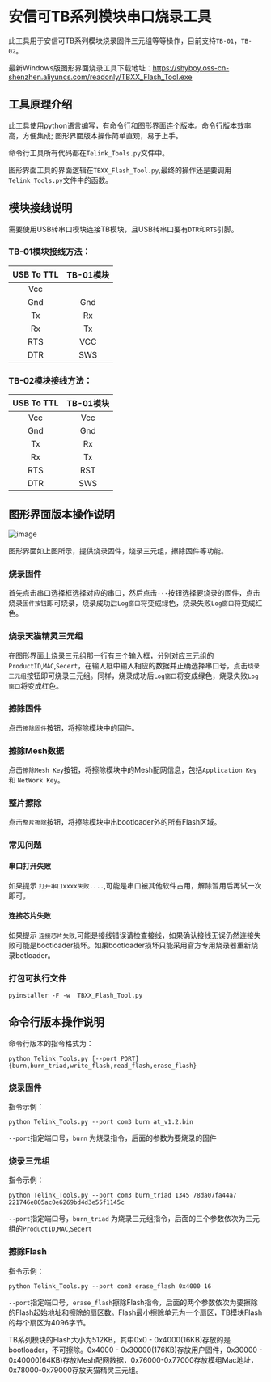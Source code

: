 # 安信可TB系列模块串口烧录工具

此工具用于安信可TB系列模块烧录固件三元组等等操作，目前支持```TB-01```，```TB-02```。

最新Windows版图形界面烧录工具下载地址：https://shyboy.oss-cn-shenzhen.aliyuncs.com/readonly/TBXX_Flash_Tool.exe

## 工具原理介绍
此工具使用python语言编写，有命令行和图形界面连个版本。命令行版本效率高，方便集成; 图形界面版本操作简单直观，易于上手。

命令行工具所有代码都在```Telink_Tools.py```文件中。

图形界面工具的界面逻辑在```TBXX_Flash_Tool.py```,最终的操作还是要调用```Telink_Tools.py```文件中的函数。

## 模块接线说明

需要使用USB转串口模块连接TB模块，且USB转串口要有```DTR```和```RTS```引脚。

### TB-01模块接线方法：

|USB To TTL |TB-01模块|
|:---------:|:------:|
|  Vcc      |        |
|  Gnd      |  Gnd   |
|  Tx       |  Rx    |
|  Rx       |  Tx    |
|  RTS      |  VCC   |
|  DTR      |  SWS   |

### TB-02模块接线方法：

|USB To TTL |TB-01模块|
|:---------:|:------:|
|  Vcc      |  Vcc   |
|  Gnd      |  Gnd   |
|  Tx       |  Rx    |
|  Rx       |  Tx    |
|  RTS      |  RST   |
|  DTR      |  SWS   |

## 图形界面版本操作说明

![image](https://shyboy.oss-cn-shenzhen.aliyuncs.com/readonly/main.png)

图形界面如上图所示，提供烧录固件，烧录三元组，擦除固件等功能。

### 烧录固件
首先点击串口选择框选择对应的串口，然后点击```···```按钮选择要烧录的固件，点击烧录```固件按钮```即可烧录，烧录成功后```Log窗口```将变成绿色，烧录失败```Log窗口```将变成红色。
### 烧录天猫精灵三元组
在图形界面上烧录三元组那一行有三个输入框，分别对应三元组的```ProductID```,```MAC```,```Secert```，在输入框中输入相应的数据并正确选择串口号，点击```烧录三元组```按钮即可烧录三元组。同样，烧录成功后```Log窗口```将变成绿色，烧录失败```Log窗口```将变成红色。

### 擦除固件
点击```擦除固件```按钮，将擦除模块中的固件。

### 擦除Mesh数据
点击```擦除Mesh Key```按钮，将擦除模块中的Mesh配网信息，包括```Application Key``` 和 ```NetWork Key```。

### 整片擦除
点击```整片擦除```按钮，将擦除模块中出bootloader外的所有Flash区域。

### 常见问题
#### 串口打开失败
如果提示 ```打开串口xxxx失败....```,可能是串口被其他软件占用，解除暂用后再试一次即可。

#### 连接芯片失败
如果提示 ```连接芯片失败```,可能是接线错误请检查接线，如果确认接线无误仍然连接失败可能是bootloader损坏。如果bootloader损坏只能采用官方专用烧录器重新烧录botloader。

### 打包可执行文件
    pyinstaller -F -w  TBXX_Flash_Tool.py

## 命令行版本操作说明
命令行版本的指令格式为：

    python Telink_Tools.py [--port PORT] {burn,burn_triad,write_flash,read_flash,erase_flash}

### 烧录固件
指令示例：

    python Telink_Tools.py --port com3 burn at_v1.2.bin
```--port```指定端口号，```burn``` 为烧录指令，后面的参数为要烧录的固件

### 烧录三元组
指令示例：

    python Telink_Tools.py --port com3 burn_triad 1345 78da07fa44a7 221746e805ac0e6269bd4d3e55f1145c
```--port```指定端口号，```burn_triad``` 为烧录三元组指令，后面的三个参数依次为三元组的```ProductID```,```MAC```,```Secert```

### 擦除Flash
指令示例：
    
    python Telink_Tools.py --port com3 erase_flash 0x4000 16

```--port```指定端口号，```erase_flash```擦除Flash指令，后面的两个参数依次为要擦除的Flash起始地址和擦除的扇区数。Flash最小擦除单元为一个扇区，TB模块Flash的每个扇区为4096字节。

TB系列模块的Flash大小为512KB，其中0x0 - 0x4000(16KB)存放的是bootloader，不可擦除。0x4000 - 0x30000(176KB)存放用户固件，0x30000 - 0x40000(64KB)存放Mesh配网数据，0x76000-0x77000存放模组Mac地址，0x78000-0x79000存放天猫精灵三元组。